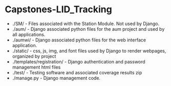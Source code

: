 # Capstones-LID_Tracking

* ./SM/ - Files associated with the Station Module. Not used by Django.
* ./aum/ - Django associated python files for the aum project and used by all applications.
* ./aumwi/ - Django associated python files for the web interface application.
* ./static/ - css, js, img, and font files used by Django to render webpages, organized by project
* ./templates/registration/ - Django authentication and password management html files
* ./test/ - Testing software and associated coverage results zip
* ./manage.py - Django management code.
